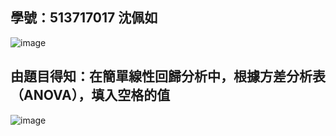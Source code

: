 ## 學號：513717017 沈佩如

![image](https://github.com/user-attachments/assets/0b4e5c02-91d5-493c-a640-9b59d686ac11)

## 由題目得知：在簡單線性回歸分析中，根據方差分析表（ANOVA），填入空格的值

![image](https://github.com/user-attachments/assets/3a8c4178-8689-4116-aa37-cd07ab62ad11)

